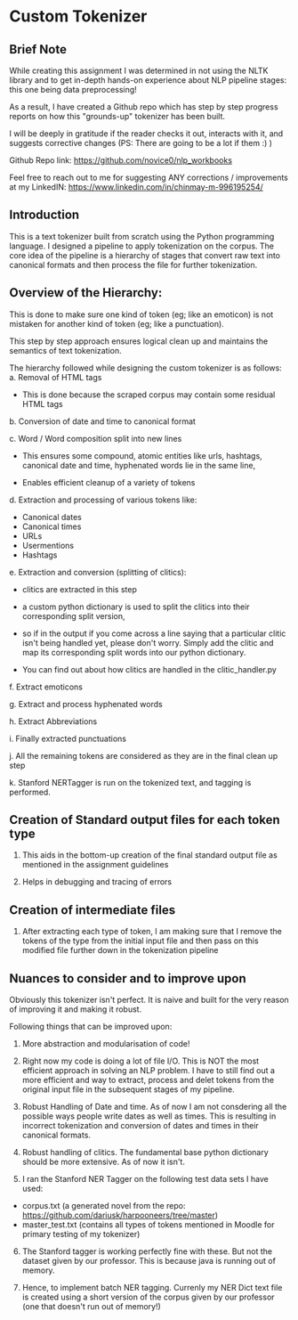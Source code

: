 # Custom Tokenizer

## Brief Note

While creating this assignment I was determined in not using the NLTK library and to get in-depth hands-on experience about NLP pipeline stages: this one being data preprocessing!

As a result, I have created a Github repo which has step by step progress reports on how this "grounds-up" tokenizer has been built.

I will be deeply in gratitude if the reader checks it out, interacts with it, and suggests corrective changes (PS: There are going to be a lot if them :) )

Github Repo link: https://github.com/novice0/nlp_workbooks

Feel free to reach out to me for suggesting ANY corrections / improvements at my LinkedIN: https://www.linkedin.com/in/chinmay-m-996195254/

## Introduction

This is a text tokenizer built from scratch using the Python programming language. I designed a pipeline to apply tokenization on the corpus. The core idea of the pipeline is a hierarchy of stages that convert raw text into canonical formats and then process the file for further tokenization.

## Overview of the Hierarchy:

This is done to make sure one kind of token (eg; like an emoticon) is not mistaken for another kind of token (eg; like a punctuation).

This step by step approach ensures logical clean up and maintains the semantics of text tokenization.

The hierarchy followed while designing the custom tokenizer is as follows:
a. Removal of HTML tags

- This is done because the scraped corpus may contain some residual HTML tags

b. Conversion of date and time to canonical format

c. Word / Word composition split into new lines

- This ensures some compound, atomic entities like urls, hashtags, canonical date and time, hyphenated words lie in the same line,

- Enables efficient cleanup of a variety of tokens

d. Extraction and processing of various tokens like:

- Canonical dates
- Canonical times
- URLs
- Usermentions
- Hashtags

e. Extraction and conversion (splitting of clitics):

- clitics are extracted in this step

- a custom python dictionary is used to split the clitics into their corresponding split version,

- so if in the output if you come across a line saying that a particular clitic isn't being handled yet, please don't worry. Simply add the clitic and map its corresponding split words into our python dictionary.

- You can find out about how clitics are handled in the clitic_handler.py

f. Extract emoticons

g. Extract and process hyphenated words

h. Extract Abbreviations

i. Finally extracted punctuations

j. All the remaining tokens are considered as they are in the final clean up step

k. Stanford NERTagger is run on the tokenized text, and tagging is performed.

## Creation of Standard output files for each token type

1. This aids in the bottom-up creation of the final standard output file as mentioned in the assignment guidelines

2. Helps in debugging and tracing of errors

## Creation of intermediate files

1. After extracting each type of token, I am making sure that I remove the tokens of the type from the initial input file and then pass on this modified file further down in the tokenization pipeline

## Nuances to consider and to improve upon

Obviously this tokenizer isn't perfect. It is naive and built for the very reason of improving it and making it robust.

Following things that can be improved upon:

1. More abstraction and modularisation of code!

2. Right now my code is doing a lot of file I/O. This is NOT the most efficient approach in solving an NLP problem. I have to still find out a more efficient and way to extract, process and delet tokens from the original input file in the subsequent stages of my pipeline.

3. Robust Handling of Date and time. As of now I am not consdering all the possible ways people write dates as well as times. This is resulting in incorrect tokenization and conversion of dates and times in their canonical formats.

4. Robust handling of clitics. The fundamental base python dictionary should be more extensive. As of now it isn't.

5. I ran the Stanford NER Tagger on the following test data sets I have used:

- corpus.txt (a generated novel from the repo: https://github.com/dariusk/harpooneers/tree/master)
- master_test.txt (contains all types of tokens mentioned in Moodle for primary testing of my tokenizer)

6. The Stanford tagger is working perfectly fine with these. But not the dataset given by our professor. This is because java is running out of memory.

7. Hence, to implement batch NER tagging. Currenly my NER Dict text file is created using a short version of the corpus given by our professor (one that doesn't run out of memory!)
